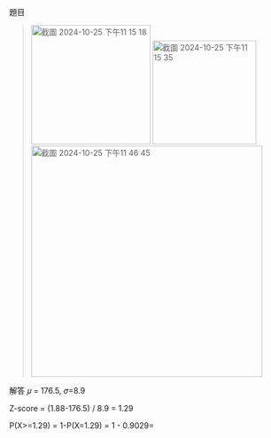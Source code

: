 題目
><img width="215" alt="截圖 2024-10-25 下午11 15 18" src="https://github.com/user-attachments/assets/cae2bc4d-1fcc-4828-bcf2-2d2294592487">
><img width="187" alt="截圖 2024-10-25 下午11 15 35" src="https://github.com/user-attachments/assets/82982cf4-4bff-4f85-831d-9fd067098123">
><img width="417" alt="截圖 2024-10-25 下午11 46 45" src="https://github.com/user-attachments/assets/cb263d4c-b164-4244-bf1d-1aed3fa2b41a">

解答
𝜇 = 176.5,  𝜎=8.9

Z-score = (1.88-176.5) / 8.9 = 1.29

P(X>=1.29) = 1-P(X=1.29) = 1 - 0.9029= 

